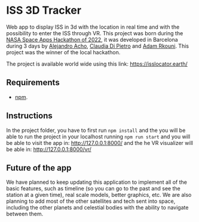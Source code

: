 # ISS 3D Tracker

Web app to display ISS in 3d with the location in real time and with the possibility to enter the ISS through VR. This project was born during the [NASA Space Apps Hackathon of 2022](https://2022.spaceappschallenge.org/challenges/2022-challenges/track-the-iss/details), it was developed in Barcelona during 3 days by [Alejandro Acho](https://github.com/Alejandroacho), [Claudia Di Pietro](https://github.com/claudiadipietro) and [Adam Rkouni](https://github.com/adam-53-r). This project was the winner of the local hackathon.

The project is available world wide using this link: https://isslocator.earth/

## Requirements
- [npm](https://nodejs.org/es/).

## Instructions
In the project folder, you have to first run ```npm install``` and the you will be able to run the project in your localhost running ```npm run start``` and you will be able to visit the app in: http://127.0.0.1:8000/ and the he VR visualizer will be able in: http://127.0.0.1:8000/vr/

## Future of the app
We have planned to keep updating this application to implement all of the basic features, such as timeline (so you can go to the past and see the station at a given time), real scale models, better graphics, etc.
We are also planning to add most of the other satellites and tech sent into space, including the other planets and celestial bodies with the ability to navigate between them.
